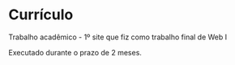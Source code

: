 # Currículo
Trabalho acadêmico - 1º site que fiz como trabalho final de Web I

Executado durante o prazo de 2 meses.